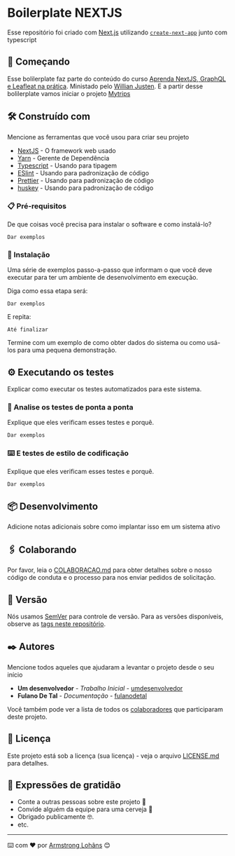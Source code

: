 # Boilerplate NEXTJS

Esse repositório foi criado com [Next.js](https://nextjs.org/) utilizando [`create-next-app`](https://github.com/vercel/next.js/tree/canary/packages/create-next-app) junto com typescript

## 🚀 Começando

Esse bolilerplate faz parte do conteúdo do curso [Aprenda NextJS, GraphQL e Leafleat na prática](https://www.udemy.com/course/aprenda-nextjs-na-pratica/?src=sac&kw=Aprenda+NEXT). Ministado pelo [Willian Justen](https://www.linkedin.com/in/willianjusten/). E a partir desse bolilerplate vamos iniciar o projeto [Mytrips](https://github.com/felipemimoura/mytrips)

## 🛠️ Construído com

Mencione as ferramentas que você usou para criar seu projeto

* [NextJS](https://nextjs.org/) - O framework web usado
* [Yarn](https://yarnpkg.com/) - Gerente de Dependência
* [Typescript](https://www.typescriptlang.org/) - Usando para tipagem
* [ESlint](https://eslint.org/) - Usando para padronização de código
* [Prettier](https://prettier.io/) - Usando para padronização de código
* [huskey](https://typicode.github.io/husky/#/) - Usando para padronização de código



### 📋 Pré-requisitos

De que coisas você precisa para instalar o software e como instalá-lo?

```
Dar exemplos
```

### 🔧 Instalação

Uma série de exemplos passo-a-passo que informam o que você deve executar para ter um ambiente de desenvolvimento em execução.

Diga como essa etapa será:

```
Dar exemplos
```

E repita:

```
Até finalizar
```

Termine com um exemplo de como obter dados do sistema ou como usá-los para uma pequena demonstração.

## ⚙️ Executando os testes

Explicar como executar os testes automatizados para este sistema.

### 🔩 Analise os testes de ponta a ponta

Explique que eles verificam esses testes e porquê.

```
Dar exemplos
```

### ⌨️ E testes de estilo de codificação

Explique que eles verificam esses testes e porquê.

```
Dar exemplos
```

## 📦 Desenvolvimento

Adicione notas adicionais sobre como implantar isso em um sistema ativo


## 🖇️ Colaborando

Por favor, leia o [COLABORACAO.md](https://gist.github.com/usuario/linkParaInfoSobreContribuicoes) para obter detalhes sobre o nosso código de conduta e o processo para nos enviar pedidos de solicitação.

## 📌 Versão

Nós usamos [SemVer](http://semver.org/) para controle de versão. Para as versões disponíveis, observe as [tags neste repositório](https://github.com/suas/tags/do/projeto).

## ✒️ Autores

Mencione todos aqueles que ajudaram a levantar o projeto desde o seu início

* **Um desenvolvedor** - *Trabalho Inicial* - [umdesenvolvedor](https://github.com/linkParaPerfil)
* **Fulano De Tal** - *Documentação* - [fulanodetal](https://github.com/linkParaPerfil)

Você também pode ver a lista de todos os [colaboradores](https://github.com/usuario/projeto/colaboradores) que participaram deste projeto.

## 📄 Licença

Este projeto está sob a licença (sua licença) - veja o arquivo [LICENSE.md](https://github.com/usuario/projeto/licenca) para detalhes.

## 🎁 Expressões de gratidão

* Conte a outras pessoas sobre este projeto 📢
* Convide alguém da equipe para uma cerveja 🍺
* Obrigado publicamente 🤓.
* etc.


---
⌨️ com ❤️ por [Armstrong Lohãns](https://gist.github.com/lohhans) 😊
